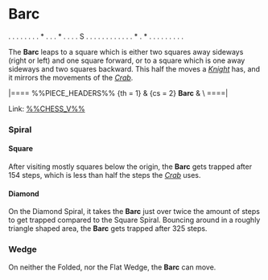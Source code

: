 # Barc

<div class = "movement">
. . . . . . .
. * . . . * .
. . . S . . .
. . . . . . .
. . * . * . .
. . . . . . .
</div>

The **Barc** leaps to a square which is either two squares away
sideways (right or left) and one square forward, or to a square
which is one away sideways and two squares backward. This half the
moves a [*Knight*](knight.html) has, and it mirrors the movements
of the [*Crab*](crab.html).

|====
%%PIECE_HEADERS%%
  {th = 1}
& {cs = 2}  **Barc**
&           \\
====|

Link: [%%CHESS_V%%](#piece:barc)

### Spiral

#### Square

After visiting mostly squares below the origin, the **Barc** gets
trapped after 154 steps, which is less than half the steps the
[*Crab*](crab.html) uses.

#### Diamond

On the Diamond Spiral, it takes the **Barc** just over twice
the amount of steps to get trapped compared to the Square Spiral.
Bouncing around in a roughly triangle shaped area, the **Barc**
gets trapped after 325 steps.

### Wedge

On neither the Folded, nor the Flat Wedge, the **Barc** can move.
